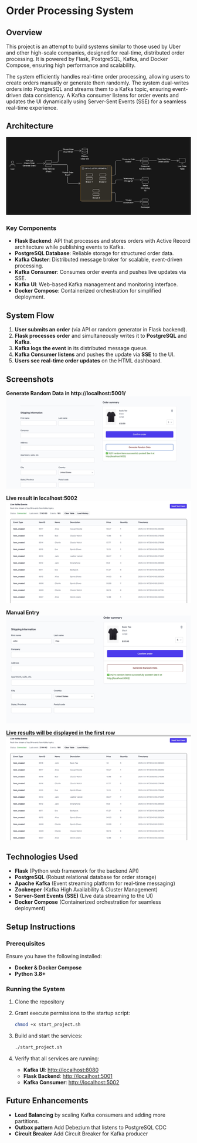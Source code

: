 # Order Processing System

## Overview

This project is an attempt to build systems similar to those used by Uber and other high-scale companies, designed for real-time, distributed order processing. It is powered by Flask, PostgreSQL, Kafka, and Docker Compose, ensuring high performance and scalability.

The system efficiently handles real-time order processing, allowing users to create orders manually or generate them randomly. The system dual-writes orders into PostgreSQL and streams them to a Kafka topic, ensuring event-driven data consistency. A Kafka consumer listens for order events and updates the UI dynamically using Server-Sent Events (SSE) for a seamless real-time experience.

## Architecture

![System Architecture](./architecture.jpeg)


### Key Components
- **Flask Backend**: API that processes and stores orders with Active Record architecture while publishing events to Kafka.
- **PostgreSQL Database**: Reliable storage for structured order data.
- **Kafka Cluster**: Distributed message broker for scalable, event-driven processing.
- **Kafka Consumer**: Consumes order events and pushes live updates via SSE.
- **Kafka UI**: Web-based Kafka management and monitoring interface.
- **Docker Compose**: Containerized orchestration for simplified deployment.

## System Flow
1. **User submits an order** (via API or random generator in Flask backend).
2. **Flask processes order** and simultaneously writes it to **PostgreSQL** and **Kafka**.
3. **Kafka logs the event** in its distributed message queue.
4. **Kafka Consumer listens** and pushes the update via **SSE** to the UI.
5. **Users see real-time order updates** on the HTML dashboard.

## Screenshots

**Generate Random Data in http://localhost:5001/**
![Generate](./randomgenerate.jpeg)

**Live result in localhost:5002**
![Randomresults](./randomresults.jpeg)


**Manual Entry**
![Manual Entry](./manualentry.jpeg)

**Live results will be displayed in the first row**
![Manual Results](./manualresult.jpeg)



## Technologies Used
- **Flask** (Python web framework for the backend API)
- **PostgreSQL** (Robust relational database for order storage)
- **Apache Kafka** (Event streaming platform for real-time messaging)
- **Zookeeper** (Kafka High Availability & Cluster Management)
- **Server-Sent Events (SSE)** (Live data streaming to the UI)
- **Docker Compose** (Containerized orchestration for seamless deployment)

## Setup Instructions

### Prerequisites
Ensure you have the following installed:
-  **Docker & Docker Compose**
-  **Python 3.8+**

### Running the System
1. Clone the repository

2. Grant execute permissions to the startup script:
   ```bash
   chmod +x start_project.sh
   ```
3. Build and start the services:
   ```bash
   ./start_project.sh
   ```
4. Verify that all services are running:
   - **Kafka UI**: [http://localhost:8080](http://localhost:8080)
   - **Flask Backend**: [http://localhost:5001](http://localhost:5001)
   - **Kafka Consumer**: [http://localhost:5002](http://localhost:5002)



## Future Enhancements
- **Load Balancing** by scaling Kafka consumers and adding more partitions.
- **Outbox pattern** Add Debezium that listens to PostgreSQL CDC
- **Circuit Breaker** Add Circuit Breaker for Kafka producer


